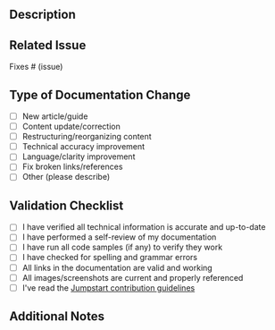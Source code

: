 <!--- Provide a general summary of your documentation changes in the Title above -->

## Description
<!--- Describe your documentation changes in detail -->

## Related Issue
<!--- If addressing a documentation issue, please link to the issue here: -->
Fixes # (issue)

## Type of Documentation Change
<!--- What types of documentation changes are you introducing? Put an `x` in all the boxes that apply: -->
- [ ] New article/guide
- [ ] Content update/correction
- [ ] Restructuring/reorganizing content
- [ ] Technical accuracy improvement
- [ ] Language/clarity improvement
- [ ] Fix broken links/references
- [ ] Other (please describe)

## Validation Checklist
- [ ] I have verified all technical information is accurate and up-to-date
- [ ] I have performed a self-review of my documentation
- [ ] I have run all code samples (if any) to verify they work
- [ ] I have checked for spelling and grammar errors
- [ ] All links in the documentation are valid and working
- [ ] All images/screenshots are current and properly referenced
- [ ] I've read the [Jumpstart contribution guidelines](https://aka.ms/JumpstartContribution)

## Additional Notes
<!--- Add any other context about the documentation changes here -->
